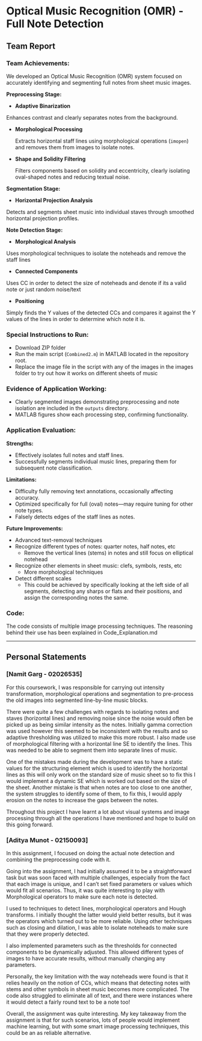 # Optical Music Recognition (OMR) - Full Note Detection

## Team Report

### Team Achievements:

We developed an Optical Music Recognition (OMR) system focused on accurately identifying and segmenting full notes from sheet music images.

**Preprocessing Stage:**
- **Adaptive Binarization**

Enhances contrast and clearly separates notes from the background.

- **Morphological Processing**
    
    Extracts horizontal staff lines using morphological operations (`imopen`) and removes them from images to isolate notes.
    
- **Shape and Solidity Filtering**
    
    Filters components based on solidity and eccentricity, clearly isolating oval-shaped notes and reducing textual noise.
    

**Segmentation Stage:**
- **Horizontal Projection Analysis** 

Detects and segments sheet music into individual staves through smoothed horizontal projection profiles.

**Note Detection Stage:**
- **Morphological Analysis** 

Uses morphological techniques to isolate the noteheads and remove the staff lines

- **Connected Components** 

Uses CC in order to detect the size of noteheads and denote if its a valid note or just random noise/text

- **Positioning** 

Simply finds the Y values of the detected CCs and compares it against the Y values of the lines in order to determine which note it is.

 

### Special Instructions to Run:

- Download ZIP folder
- Run the main script (`Combined2.m`) in MATLAB located in the repository root.
- Replace the image file in the script with any of the images in the images folder to try out how it works on different sheets of music

### Evidence of Application Working:

- Clearly segmented images demonstrating preprocessing and note isolation are included in the `outputs` directory.
- MATLAB figures show each processing step, confirming functionality.

### Application Evaluation:

**Strengths:**
- Effectively isolates full notes and staff lines.
- Successfully segments individual music lines, preparing them for subsequent note classification.

**Limitations:**
- Difficulty fully removing text annotations, occasionally affecting accuracy.
- Optimized specifically for full (oval) notes—may require tuning for other note types.
- Falsely detects edges of the staff lines as notes.

**Future Improvements:**

- Advanced text-removal techniques
- Recognize different types of notes: quarter notes, half notes, etc
    - Remove the vertical lines (stems) in notes and still focus on elliptical notehead
- Recognize other elements in sheet music: clefs, symbols, rests, etc
    - More morphological techniques
- Detect different scales
    - This could be achieved by specifically looking at the left side of all segments, detecting any sharps or flats and their positions, and assign the corresponding notes the same.
 
### Code:
The code consists of multiple image processing techniques. The reasoning behind their use has been explained in Code_Explanation.md


---

## Personal Statements

### [Namit Garg - 02026535]

For this coursework, I was responsible for carrying out intensity transformation, morphological operations and segmentation to pre-process the old images into segmented line-by-line music blocks. 

There were quite a few challenges with regards to isolating notes and staves (horizontal lines) and removing noise since the noise would often be picked up as being similar intensity as the notes. Initially gamma correction was used however this seemed to be inconsistent with the results and so adaptive thresholding was utilized to make this more robust. I also made use of morphological filtering with a horizontal line SE to identify the lines. This was needed to be able to segment them into separate lines of music.

One of the mistakes made during the development was to have a static values for the structuring element which is used to identify the horizontal lines as this will only work on the standard size of music sheet so to fix this I would implement a dynamic SE which is worked out based on the size of the sheet. Another mistake is that when notes are too close to one another, the system struggles to identify some of them, to fix this, I would apply erosion on the notes to increase the gaps between the notes.

Throughout this project I have learnt a lot about visual systems and image processing through all the operations I have mentioned and hope to build on this going forward.

### [Aditya Munot - 02150093]

In this assignment, I focused on doing the actual note detection and combining the preprocessing code with it. 

Going into the assignment, I had initially assumed it to be a straightforward task but was soon faced with multiple challenges, especially from the fact that each image is unique, and I can’t set fixed parameters or values which would fit all scenarios. Thus, it was quite interesting to play with Morphological operators to make sure each note is detected.

I used to techniques to detect lines, morphological operators and Hough transforms. I initially thought the latter would yield better results, but it was the operators which turned out to be more reliable. Using other techniques such as closing and dilation, I was able to isolate noteheads to make sure that they were properly detected.

I also implemented parameters such as the thresholds for connected components to be dynamically adjusted. This allowed different types of images to have accurate results, without manually changing any parameters. 

Personally, the key limitation with the way noteheads were found is that it relies heavily on the notion of CCs, which means that detecting notes with stems and other symbols in sheet music becomes more complicated. The code also struggled to eliminate all of text, and there were instances where it would detect a fairly round text to be a note too!

Overall, the assignment was quite interesting. My key takeaway from the assignment is that for such scenarios, lots of people would implement machine learning, but with some smart image processing techniques, this could be an as reliable alternative.

